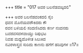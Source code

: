 +++
title = "017 ಅವರ ಬಲನೆಡವಙ್ಕದಲಿ"

+++
ಅವರ ಬಲನೆಡವಂಕದಲಿ ಸೈಂ  
ಧವನ ಮೊನೆಯವರೌಕಿದರು ಕೌ  
ರವನ ಬಳಿಯಲಿ ಸಂದಣಿಸಿದರು ಕರ್ಣ ನಂದನರು  
ಬವರವಸದಳವಾಯ್ತು ರಿಪುಭಟ  
ನಿವಹ ಮಧ್ಯದೊಳೀತ ಸಿಲುಕಿದ  
ನವಿರಳಾಸ್ತ್ರವ ಸುರಿದು ಕಾಣನು ಹಗೆಗೆ ಹರಿವುಗಳ    ॥17॥